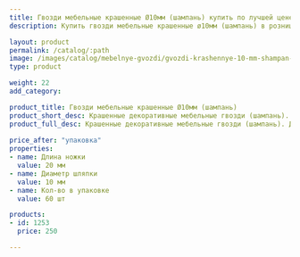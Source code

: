 ```yaml
---
title: Гвозди мебельные крашенные Ø10мм (шампань) купить по лучшей цене с доставкой - Поролоныч
description: Купить гвозди мебельные крашенные ø10мм (шампань) в розницу с доставкой по Москве в интернет-магазине Поролоныча.

layout: product
permalink: /catalog/:path
image: /images/catalog/mebelnye-gvozdi/gvozdi-krashennye-10-mm-shampan-01_1600w.jpg
type: product

weight: 22
add_category: 

product_title: Гвозди мебельные крашенные Ø10мм (шампань)
product_short_desc: Крашенные декоративные мебельные гвозди (шампань). Диаметр шляпки 10 мм, длина ножки 20 мм.
product_full_desc: Крашенные декоративные мебельные гвозди (шампань). Диаметр шляпки 10 мм, длина ножки 20 мм.
        
price_after: "упаковка"
properties:
- name: Длина ножки
  value: 20 мм
- name: Диаметр шляпки
  value: 10 мм
- name: Кол-во в упаковке
  value: 60 шт

products:
- id: 1253
  price: 250

---
```

